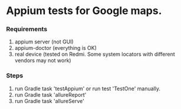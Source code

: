# Appium tests for Google maps.
### Requirements
1. appium server (not GUI)
2. appium-doctor (everything is OK)
3. real device (tested on Redmi. Some system locators with different vendors may not work)

### Steps
1. run Gradle task 'testAppium' or run test 'TestOne' manually.
2. run Gradle task 'allureReport'
3. run Gradle task 'allureServe'